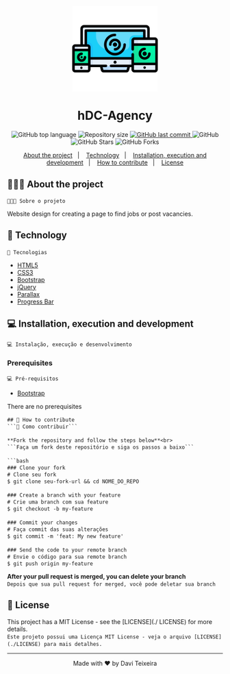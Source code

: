 <h1 align="center">
  <img src="img/hdcagency_logo.svg" width="200px" align="center" alt="hDC-Agency">
</h1>

<h1 align="center">
  hDC-Agency
</h1>

<p align="center">
  <img alt="GitHub top language" src="https://img.shields.io/github/languages/top/daviteixeira-btm/hDC-Agency?style=flat-square">
  
  <img alt="Repository size" src="https://img.shields.io/github/repo-size/daviteixeira-btm/hDC-Agency?style=flat-square">
  
  <a href="https://github.com/daviteixeira-btm/hDC-Agency/commits">
    <img alt="GitHub last commit" src="https://img.shields.io/github/last-commit/daviteixeira-btm/hDC-Agency?style=flat-square">
  </a>
  
  <img alt="GitHub" src="https://img.shields.io/github/license/daviteixeira-btm/hDC-Agency?style=flat-square">

  <img alt="GitHub Stars" src="https://img.shields.io/github/stars/daviteixeira-btm/hDC-Agency?style=social">
	<img alt="GitHub Forks" src="https://img.shields.io/github/forks/daviteixeira-btm/hDC-Agency?style=social"> 
</p>
<p align="center">
  <a href="#-about-the-project">About the project</a>&nbsp;&nbsp;&nbsp;|&nbsp;&nbsp;&nbsp;
  <a href="#-technology">Technology</a>&nbsp;&nbsp;&nbsp;|&nbsp;&nbsp;&nbsp;
  <a href="#-installation-execution-and-development">Installation, execution and development</a>&nbsp;&nbsp;&nbsp;|&nbsp;&nbsp;&nbsp;
  <a href="#-how-to-contribute">How to contribute</a>&nbsp;&nbsp;&nbsp;|&nbsp;&nbsp;&nbsp;
  <a href="#-license">License</a>
</p>

## 👨🏻‍💻 About the project
```👨🏻‍💻 Sobre o projeto```
<p>Website design for creating a page to find jobs or post vacancies.</p>

## 🚀 Technology
```🚀 Tecnologias```

- [HTML5](https://developer.mozilla.org/en-US/docs/Glossary/HTML5)
- [CSS3](https://developer.mozilla.org/pt-BR/docs/Web/CSS)
- [Bootstrap](https://getbootstrap.com/)
- [jQuery](https://jquery.com/)
- [Parallax](https://pixelcog.github.io/parallax.js/)
- [Progress Bar](https://github.com/kimmobrunfeldt/progressbar.js/)

## 💻 Installation, execution and development
```💻 Instalação, execução e desenvolvimento```

### Prerequisites
```💻 Pré-requisitos```
- [Bootstrap](https://getbootstrap.com/)

There are no prerequisites

```
## 🤔 How to contribute
```🤔 Como contribuir```

**Fork the repository and follow the steps below**<br>
```Faça um fork deste repositório e siga os passos a baixo```

```bash
### Clone your fork
# Clone seu fork
$ git clone seu-fork-url && cd NOME_DO_REPO

### Create a branch with your feature
# Crie uma branch com sua feature
$ git checkout -b my-feature

### Commit your changes
# Faça commit das suas alterações
$ git commit -m 'feat: My new feature'

### Send the code to your remote branch
# Envie o código para sua remote branch
$ git push origin my-feature
```
**After your pull request is merged, you can delete your branch** <br>
```Depois que sua pull request for merged, você pode deletar sua branch```

## 📝 License

This project has a MIT License - see the [LICENSE](./ LICENSE) for more details.<br>
```Este projeto possui uma Licença MIT License - veja o arquivo [LICENSE](./LICENSE) para mais detalhes.```

---

<div align="center">

Made with ❤️ by Davi Teixeira

</div>
